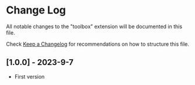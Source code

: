 # Change Log
All notable changes to the "toolbox" extension will be documented in this file.

Check [Keep a Changelog](http://keepachangelog.com/) for recommendations on how to structure this file.

## [1.0.0] - 2023-9-7
- First version
